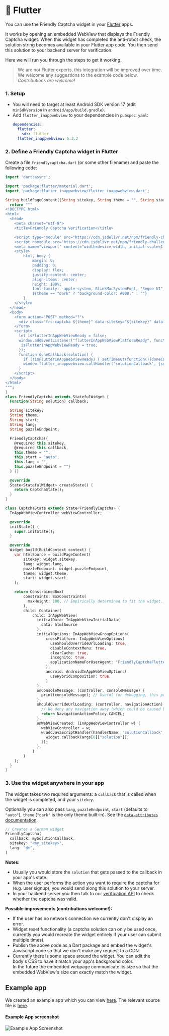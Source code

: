 # 📱 Flutter

You can use the Friendly Captcha widget in your [Flutter](https://flutter.dev/) apps.

It works by opening an embedded WebView that displays the Friendly Captcha widget. When this widget has completed the anti-robot check, the solution string becomes available in your Flutter app code. You then send this solution to your backend server for verification.

Here we will run you through the steps to get it working.

> We are not Flutter experts, this integration will be improved over time. We welcome any suggestions to the example code below. _Contributions are welcome!_

### 1. Setup

- You will need to target at least Android SDK version 17 (edit `minSdkVersion` in `android/app/build.gradle`).
- Add `flutter_inappwebview` to your dependencies in `pubspec.yaml`:
  ```yaml
  dependencies:
    flutter:
      sdk: flutter
    flutter_inappwebview: 5.3.2
  ```

### 2. Define a Friendly Captcha widget in Flutter

Create a file `friendlycaptcha.dart` (or some other filename) and paste the following code:

```dart
import 'dart:async';

import 'package:flutter/material.dart';
import 'package:flutter_inappwebview/flutter_inappwebview.dart';

String buildPageContent({String sitekey, String theme = "", String start = "auto", String lang = "", String puzzleEndpoint = ""}) {
  return """
<!DOCTYPE html>
<html>
  <head>
    <meta charset="utf-8">
    <title>Friendly Captcha Verification</title>

    <script type="module" src="https://cdn.jsdelivr.net/npm/friendly-challenge@0.9.0/widget.module.min.js"></script>
    <script nomodule src="https://cdn.jsdelivr.net/npm/friendly-challenge@0.9.0/widget.min.js"></script>
    <meta name="viewport" content="width=device-width, initial-scale=1.0">
    <style>
        html, body {
            margin: 0;
            padding: 0;
            display: flex;
            justify-content: center;
            align-items: center;
            height: 100%;
            font-family: -apple-system, BlinkMacSystemFont, "Segoe UI", Roboto, Helvetica, Arial, sans-serif, "Apple Color Emoji", "Segoe UI Emoji", "Segoe UI Symbol";
            ${theme == "dark" ? "background-color: #000;" : ""}
        }
    </style>
  </head>
  <body>
    <form action="POST" method="?">
      <div class="frc-captcha ${theme}" data-sitekey="${sitekey}" data-start="${start}" data-callback="doneCallback" data-lang="${lang}" data-puzzle-endpoint="${puzzleEndpoint}"></div>
    </form>
    <script>
      let isFlutterInAppWebViewReady = false;
      window.addEventListener("flutterInAppWebViewPlatformReady", function(event) {
       isFlutterInAppWebViewReady = true;
      });
      function doneCallback(solution) {
        if (!isFlutterInAppWebViewReady) { setTimeout(function(){doneCallback(solution)}, 500); } // Try again after 500ms
        window.flutter_inappwebview.callHandler('solutionCallback', {solution: solution});
      }
    </script>
  </body>
</html>
""";
}
class FriendlyCaptcha extends StatefulWidget {
  Function(String solution) callback;

  String sitekey;
  String theme;
  String start;
  String lang;
  String puzzleEndpoint;

  FriendlyCaptcha({
    @required this.sitekey,
    @required this.callback,
    this.theme = "",
    this.start = "auto",
    this.lang = "",
    this.puzzleEndpoint = ""}
  ) {}

  @override
  State<StatefulWidget> createState() {
    return CaptchaState();
  }
}

class CaptchaState extends State<FriendlyCaptcha> {
  InAppWebViewController webViewController;

  @override
  initState() {
    super.initState();
  }

  @override
  Widget build(BuildContext context) {
    var htmlSource = buildPageContent(
        sitekey: widget.sitekey,
        lang: widget.lang,
        puzzleEndpoint: widget.puzzleEndpoint,
        theme: widget.theme,
        start: widget.start,
    );

    return ConstrainedBox(
        constraints: BoxConstraints(
          maxHeight: 100, // Empirically determined to fit the widget.. to be improved
        ),
        child: Container(
            child: InAppWebView(
              initialData: InAppWebViewInitialData(
                data: htmlSource
              ),
              initialOptions: InAppWebViewGroupOptions(
                  crossPlatform: InAppWebViewOptions(
                    useShouldOverrideUrlLoading: true,
                    disableContextMenu: true,
                    clearCache: true,
                    incognito: true,
                    applicationNameForUserAgent: "FriendlyCaptchaFlutter"
                  ),
                  android: AndroidInAppWebViewOptions(
                    useHybridComposition: true,
                  )
              ),
              onConsoleMessage: (controller, consoleMessage) {
                print(consoleMessage); // Useful for debugging, this prints (error) messages from the webview.
              },
              shouldOverrideUrlLoading: (controller, navigationAction) async {
                // We deny any navigation away (which could be caused by the user clicking a link)
                return NavigationActionPolicy.CANCEL;
              },
              onWebViewCreated: (InAppWebViewController w) {
                webViewController = w;
                w.addJavaScriptHandler(handlerName: 'solutionCallback', callback: (args) {
                  widget.callback(args[0]["solution"]);
                });
              },
            )
        )
    );
  }
}
```

### 3. Use the widget anywhere in your app

The widget takes two required arguments: a `callback` that is called when the widget is completed, and your `sitekey`.

Optionally you can also pass `lang`, `puzzleEndpoint`, `start` (defaults to `"auto"`), `theme` (`"dark"` is the only theme built-in). See the [`data-attributes` documentation](#/widget_api?id=data-start-attribute).

```dart
// Creates a German widget
FriendlyCaptcha(
  callback: mySolutionCallback,
  sitekey: "<my_sitekey>",
  lang: "de",
)
```

**Notes:**

- Usually you would store the `solution` that gets passed to the callback in your app's state.
- When the user performs the action you want to require the captcha for (e.g. user signup), you would send along this solution to your server.
- In your backend server you then talk to our [verification API](#/verification_api) to check whether the captcha was valid.

**Possible improvements (contributions welcome!):**

- If the user has no network connection we currently don't display an error.
- Widget reset functionality (a captcha solution can only be used once, currently you would recreate the widget entirely if your user can submit multiple times).
- Publish the above code as a Dart package and embed the widget's Javascript code so that we don't make any request to a CDN.
- Currently there is some space around the widget. You can edit the body's CSS to have it match your app's background color.  
  In the future the embedded webpage communicate its size so that the embedded WebView's size can exactly match the widget.

## Example app

We created an example app which you can view [here](https://github.com/FriendlyCaptcha/friendly-captcha-flutter-example). The relevant source file is [here](https://github.com/FriendlyCaptcha/friendly-captcha-flutter-example/blob/main/friendly_captcha_flutter_app/lib/main.dart).

#### Example App screenshot

![Example App Screenshot](https://i.imgur.com/GJxlpZ6.png)
